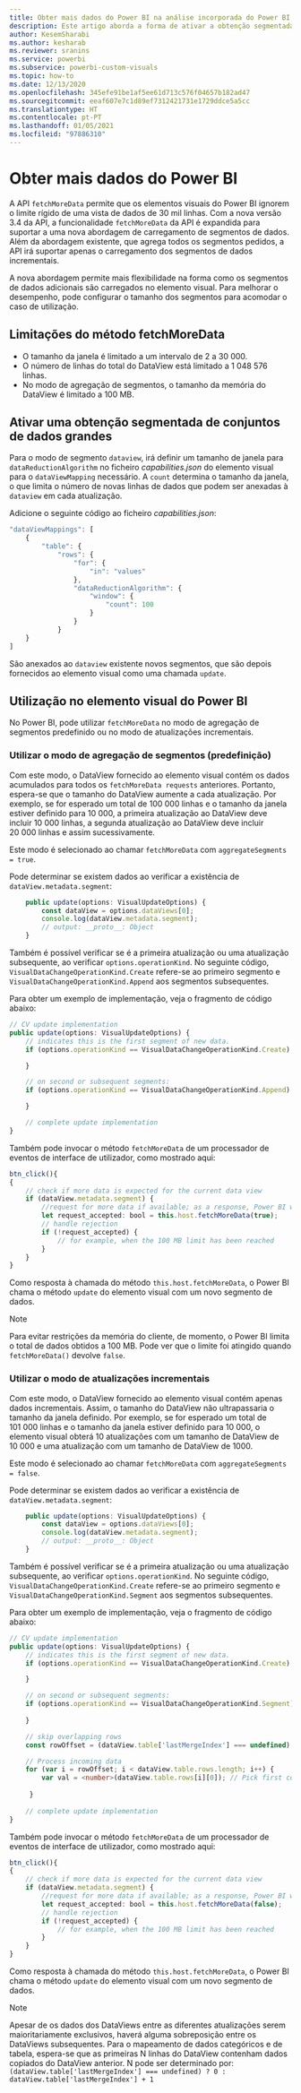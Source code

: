 ```yaml
---
title: Obter mais dados do Power BI na análise incorporada do Power BI para melhores informações de BI incorporadas
description: Este artigo aborda a forma de ativar a obtenção segmentada de conjuntos de dados de grandes dimensões dos elementos visuais do Power BI. Permita melhores informações de BI incorporadas com a análise incorporada do Power BI.
author: KesemSharabi
ms.author: kesharab
ms.reviewer: sranins
ms.service: powerbi
ms.subservice: powerbi-custom-visuals
ms.topic: how-to
ms.date: 12/13/2020
ms.openlocfilehash: 345efe91be1af5ee61d713c576f04657b182ad47
ms.sourcegitcommit: eeaf607e7c1d89ef7312421731e1729ddce5a5cc
ms.translationtype: HT
ms.contentlocale: pt-PT
ms.lasthandoff: 01/05/2021
ms.locfileid: "97886310"
---
```

# <a name="fetch-more-data-from-power-bi"></a>Obter mais dados do Power BI

A API `fetchMoreData` permite que os elementos visuais do Power BI ignorem o limite rígido de uma vista de dados de 30 mil linhas. Com a nova versão 3.4 da API, a funcionalidade `fetchMoreData` da API é expandida para suportar a uma nova abordagem de carregamento de segmentos de dados. Além da abordagem existente, que agrega todos os segmentos pedidos, a API irá suportar apenas o carregamento dos segmentos de dados incrementais.

A nova abordagem permite mais flexibilidade na forma como os segmentos de dados adicionais são carregados no elemento visual. Para melhorar o desempenho, pode configurar o tamanho dos segmentos para acomodar o caso de utilização.

## <a name="limitations-of-fetchmoredata"></a>Limitações do método fetchMoreData

* O tamanho da janela é limitado a um intervalo de 2 a 30 000.
* O número de linhas do total do DataView está limitado a 1 048 576 linhas.
* No modo de agregação de segmentos, o tamanho da memória do DataView é limitado a 100 MB.

## <a name="enable-a-segmented-fetch-of-large-datasets"></a>Ativar uma obtenção segmentada de conjuntos de dados grandes

Para o modo de segmento `dataview`, irá definir um tamanho de janela para `dataReductionAlgorithm` no ficheiro *capabilities.json* do elemento visual para o `dataViewMapping` necessário. A `count` determina o tamanho da janela, o que limita o número de novas linhas de dados que podem ser anexadas à `dataview` em cada atualização.

Adicione o seguinte código ao ficheiro *capabilities.json*:

```typescript
"dataViewMappings": [
    {
        "table": {
            "rows": {
                "for": {
                    "in": "values"
                },
                "dataReductionAlgorithm": {
                    "window": {
                        "count": 100
                    }
                }
            }
    }
]
```

São anexados ao `dataview` existente novos segmentos, que são depois fornecidos ao elemento visual como uma chamada `update`.

## <a name="usage-in-the-power-bi-visual"></a>Utilização no elemento visual do Power BI

No Power BI, pode utilizar `fetchMoreData` no modo de agregação de segmentos predefinido ou no modo de atualizações incrementais. 

### <a name="using-segments-aggregation-mode-default"></a>Utilizar o modo de agregação de segmentos (predefinição)

Com este modo, o DataView fornecido ao elemento visual contém os dados acumulados para todos os `fetchMoreData requests` anteriores. Portanto, espera-se que o tamanho do DataView aumente a cada atualização. Por exemplo, se for esperado um total de 100 000 linhas e o tamanho da janela estiver definido para 10 000, a primeira atualização ao DataView deve incluir 10 000 linhas, a segunda atualização ao DataView deve incluir 20 000 linhas e assim sucessivamente.

Este modo é selecionado ao chamar `fetchMoreData` com `aggregateSegments = true`.

Pode determinar se existem dados ao verificar a existência de `dataView.metadata.segment`:

```typescript
    public update(options: VisualUpdateOptions) {
        const dataView = options.dataViews[0];
        console.log(dataView.metadata.segment);
        // output: __proto__: Object
    }
```

Também é possível verificar se é a primeira atualização ou uma atualização subsequente, ao verificar `options.operationKind`. No seguinte código, `VisualDataChangeOperationKind.Create` refere-se ao primeiro segmento e `VisualDataChangeOperationKind.Append` aos segmentos subsequentes.

Para obter um exemplo de implementação, veja o fragmento de código abaixo:

```typescript
// CV update implementation
public update(options: VisualUpdateOptions) {
    // indicates this is the first segment of new data.
    if (options.operationKind == VisualDataChangeOperationKind.Create) {

    }

    // on second or subsequent segments:
    if (options.operationKind == VisualDataChangeOperationKind.Append) {

    }

    // complete update implementation
}
```

Também pode invocar o método `fetchMoreData` de um processador de eventos de interface de utilizador, como mostrado aqui:

```typescript
btn_click(){
{
    // check if more data is expected for the current data view
    if (dataView.metadata.segment) {
        //request for more data if available; as a response, Power BI will call update method
        let request_accepted: bool = this.host.fetchMoreData(true);
        // handle rejection
        if (!request_accepted) {
            // for example, when the 100 MB limit has been reached
        }
    }
}
```

Como resposta à chamada do método `this.host.fetchMoreData`, o Power BI chama o método `update` do elemento visual com um novo segmento de dados.

> [!NOTE]
> Para evitar restrições da memória do cliente, de momento, o Power BI limita o total de dados obtidos a 100 MB. Pode ver que o limite foi atingido quando `fetchMoreData()` devolve `false`.

### <a name="using-incremental-updates-mode"></a>Utilizar o modo de atualizações incrementais

Com este modo, o DataView fornecido ao elemento visual contém apenas dados incrementais. Assim, o tamanho do DataView não ultrapassaria o tamanho da janela definido. Por exemplo, se for esperado um total de 101 000 linhas e o tamanho da janela estiver definido para 10 000, o elemento visual obterá 10 atualizações com um tamanho de DataView de 10 000 e uma atualização com um tamanho de DataView de 1000.

Este modo é selecionado ao chamar `fetchMoreData` com `aggregateSegments = false`.

Pode determinar se existem dados ao verificar a existência de `dataView.metadata.segment`:

```typescript
    public update(options: VisualUpdateOptions) {
        const dataView = options.dataViews[0];
        console.log(dataView.metadata.segment);
        // output: __proto__: Object
    }
```

Também é possível verificar se é a primeira atualização ou uma atualização subsequente, ao verificar `options.operationKind`. No seguinte código, `VisualDataChangeOperationKind.Create` refere-se ao primeiro segmento e `VisualDataChangeOperationKind.Segment` aos segmentos subsequentes.

Para obter um exemplo de implementação, veja o fragmento de código abaixo:

```typescript
// CV update implementation
public update(options: VisualUpdateOptions) {
    // indicates this is the first segment of new data.
    if (options.operationKind == VisualDataChangeOperationKind.Create) {

    }

    // on second or subsequent segments:
    if (options.operationKind == VisualDataChangeOperationKind.Segment) {
        
    }

    // skip overlapping rows 
    const rowOffset = (dataView.table['lastMergeIndex'] === undefined) ? 0 : dataView.table['lastMergeIndex'] + 1;

    // Process incoming data
    for (var i = rowOffset; i < dataView.table.rows.length; i++) {
        var val = <number>(dataView.table.rows[i][0]); // Pick first column               
            
     }
     
    // complete update implementation
}
```

Também pode invocar o método `fetchMoreData` de um processador de eventos de interface de utilizador, como mostrado aqui:

```typescript
btn_click(){
{
    // check if more data is expected for the current data view
    if (dataView.metadata.segment) {
        //request for more data if available; as a response, Power BI will call update method
        let request_accepted: bool = this.host.fetchMoreData(false);
        // handle rejection
        if (!request_accepted) {
            // for example, when the 100 MB limit has been reached
        }
    }
}
```

Como resposta à chamada do método `this.host.fetchMoreData`, o Power BI chama o método `update` do elemento visual com um novo segmento de dados.

> [!NOTE]
> Apesar de os dados dos DataViews entre as diferentes atualizações serem maioritariamente exclusivos, haverá alguma sobreposição entre os DataViews subsequentes.
> Para o mapeamento de dados categóricos e de tabela, espera-se que as primeiras N linhas do DataView contenham dados copiados do DataView anterior.
> N pode ser determinado por: `(dataView.table['lastMergeIndex'] === undefined) ? 0 : dataView.table['lastMergeIndex'] + 1`